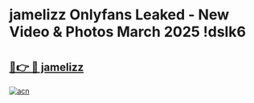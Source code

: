 # jamelizz Onlyfans Leaked - New Video & Photos March 2025 !dslk6

# <h2><a href="https://zxvoms.iuczelnia.edu.pl?title=jamelizz&ref=dslk6">🔗👉 🔴 jamelizz</a></h2>

[![acn](https://github.com/user-attachments/assets/0f9c940e-d8b0-45ae-aac7-cd30a18b3e1c)](https://zxvoms.iuczelnia.edu.pl?title=jamelizz&ref=dslk6)

